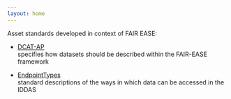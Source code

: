 ```yaml
---
layout: home
---
```


Asset standards developed in context of FAIR EASE:

- [DCAT-AP](/asset-standards/DCAT-AP/)  
    specifies how datasets should be described within the FAIR-EASE framework
    
- [EndpointTypes](/asset-standards/endpoint-types/)  
    standard descriptions of the ways in which data can be accessed in the IDDAS
